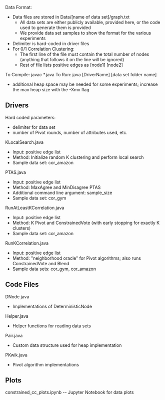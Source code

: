 Data Format:
* Data files are stored in Data/[name of data set]/graph.txt
  * All data sets are either publicly available, provided here, or the code used to generate them is provided
  * We provide data set samples to show the format for the various experiments 
* Delimiter is hard-coded in driver files
* For 0/1 Correlation Clustering: 
  * The first line of the file must contain the total number of nodes (anything that follows it on the line will be ignored)
  * Rest of file lists positive edges as [node1] [node2]

To Compile: javac *.java
To Run: java [DriverName] [data set folder name]
* additional heap space may be needed for some experiments; increase the max heap size with the -Xmx flag

Drivers
-------

Hard coded parameters:
* delimiter for data set
* number of Pivot rounds, number of attributes used, etc. 

KLocalSearch.java
* Input: positive edge list
* Method: Initialize random K clustering and perform local search
* Sample data set: cor_amazon

PTAS.java
* Input: positive edge list
* Method: MaxAgree and MinDisagree PTAS
* Additional command line argument: sample_size
* Sample data set: cor_gym

RunAtLeastKCorrelation.java
* Input: positive edge list
* Method: K Pivot and ConstrainedVote (with early stopping for exactly K clusters)
* Sample data set: cor_amazon 

RunKCorrelation.java
* Input: positive edge list
* Method: "neighborhood oracle" for Pivot algorithms; also runs ConstrainedVote and Blend
* Sample data sets: cor_gym, cor_amazon

Code Files
----------

DNode.java
* Implementations of DeterministicNode

Helper.java
* Helper functions for reading data sets

Pair.java
* Custom data structure used for heap implementation

PKwik.java
* Pivot algorithm implementations

Plots
-----

constrained_cc_plots.ipynb
-- Jupyter Notebook for data plots
